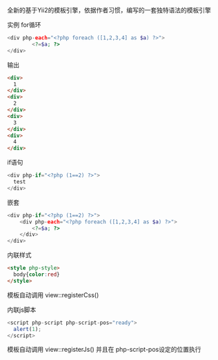 
全新的基于Yii2的模板引擎，依据作者习惯，编写的一套独特语法的模板引擎

实例
for循环
```php
<div php-each="<?php foreach ([1,2,3,4] as $a) ?>">
        <?=$a; ?>
</div>
```

输出
```html
<div>
  1
</div>
<div>
  2
</div>
<div>
  3
</div>
<div>
  4
</div>
```


if语句
```php
<div php-if="<?php (1==2) ?>">
  test
</div>
```


嵌套
```php
<div php-if="<?php (1==2) ?>">
    <div php-each="<?php foreach ([1,2,3,4] as $a) ?>">
        <?=$a; ?>
    </div>
</div>
```


内联样式
```html
<style php-style>
  body{color:red}
</style>
```
模板自动调用  view::registerCss()


内联js脚本
```JavaScript
<script php-script php-script-pos="ready">
  alert(1);
</script>
```
模板自动调用  view::registerJs() 并且在 php-script-pos设定的位置执行
